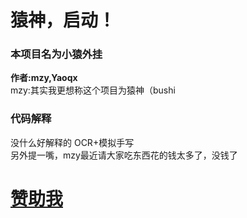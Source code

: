 # 猿神，启动！
### 本项目名为小猿外挂
<strong>作者:mzy,Yaoqx</strong>  
mzy:其实我更想称这个项目为猿神（bushi  
### 代码解释  
没什么好解释的 OCR+模拟手写   
另外提一嘴，mzy最近请大家吃东西花的钱太多了，没钱了  
# [赞助我](https://mzy.black-hole.asia)
